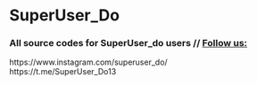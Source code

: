 # SuperUser_Do
<h3>All source codes for SuperUser_do users // <u> Follow us: </U></h3>    
https://www.instagram.com/superuser_do/ <br>
https://t.me/SuperUser_Do13
